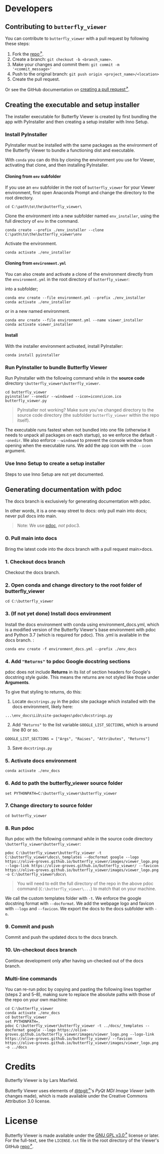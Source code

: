 # Developers

## Contributing to `butterfly_viewer`

You can contribute to `butterfly_viewer` with a pull request by following these steps:

1. Fork the [repo<sup>↗</sup>](https://github.com/olive-groves/butterfly_viewer).
2. Create a branch: `git checkout -b <branch_name>`.
3. Make your changes and commit them: `git commit -m '<commit_message>'`
4. Push to the original branch: `git push origin <project_name>/<location>`
5. Create the pull request.

Or see the GitHub documentation on [creating a pull request<sup>↗</sup>](https://help.github.com/en/github/collaborating-with-issues-and-pull-requests/creating-a-pull-request).

## Creating the executable and setup installer

The installer executable for Butterfly Viewer is created by first bundling the app with PyInstaller and then creating a setup installer with Inno Setup.

### Install PyInstaller

PyInstaller must be installed with the same packages as the environment of the Butterfly Viewer to bundle a functioning dist and executable.

With ```conda``` you can do this by cloning the environment you use for Viewer, activating that clone, and then installing PyInstaller. 

#### Cloning from `env` subfolder

If you use an `env` subfolder in the root of `butterfly_viewer` for your Viewer environment, first open Anaconda Prompt and change the directory to the root directory.

```
cd C:\path\to\the\butterfly_viewer\
```

Clone the environment into a new subfolder named `env_installer`, using the full directory of `env` in the command.

```
conda create --prefix ./env_installer --clone C:\path\to\the\butterfly_viewer\env
```

Activate the environment.

```
conda activate ./env_installer
```

#### Cloning from `environment.yml`

You can also create and activate a clone of the environment directly from the ```environment.yml``` in the root directory of ```butterfly_viewer```:

into a subfolder;
```
conda env create --file environment.yml --prefix ./env_installer
conda activate ./env_installer
```

or in a new named environment.
```
conda env create --file environment.yml --name viewer_installer
conda activate viewer_installer
```

#### Install

With the installer environment activated, install PyInstaller:
```
conda install pyinstaller
```

### Run PyInstaller to bundle Butterfly Viewer

Run PyInstaller with the following command while in the **source code** directory ```\butterfly_viewer\butterfly_viewer```.

```
cd butterfly_viewer
pyinstaller --onedir --windowed --icon=icons\icon.ico butterfly_viewer.py
```

> PyInstaller not working? Make sure you've changed directory to the source code directory (the subfolder `butterfly_viewer` within the repo itself).

The executable runs fastest when not bundled into one file (otherwise it needs to unpack all packages on each startup), so we enforce the default ```--onedir```. We also enforce ```--windowed``` to prevent the console window from opening when the executable runs. We add the app icon with the ```--icon``` argument.

### Use Inno Setup to create a setup installer

Steps to use Inno Setup are not yet documented.

## Generating documentation with pdoc

The docs branch is exclusively for generating documentation with pdoc.

In other words, it is a one-way street to docs: only pull main into docs; never pull docs into main.

> Note: We use [pdoc](https://pdoc.dev/), *not* pdoc3.

### 0. Pull main into docs

Bring the latest code into the docs branch with a pull request main>docs.

### 1. Checkout docs branch

Checkout the docs branch.

### 2. Open conda and change directory to the root folder of butterfly_viewer

```
cd C:\butterfly_viewer
```

### 3. (If not yet done) Install docs environment

Install the docs environment with conda using environment_docs.yml, which is a modified version of the Butterfly Viewer's base environment with pdoc and Python 3.7 (which is required for pdoc). This .yml is available in the docs branch. :

```
conda env create -f environment_docs.yml --prefix ./env_docs
```

### 4. Add `"Returns"` to pdoc Google docstring sections

pdoc does not include **Returns** in its list of section headers for Google's docstring style guide. This means the returns are not styled like those under **Arguments**. 

To give that styling to returns, do this:
1. Locate `docstrings.py` in the pdoc site package which installed with the docs environment, likely here:

```
...\env_docs\Lib\site-packages\pdoc\docstrings.py
```

2. Add `"Returns"` to the list variable `GOOGLE_LIST_SECTIONS`, which is around line 80 or so.

```
GOOGLE_LIST_SECTIONS = ["Args", "Raises", "Attributes", "Returns"]
```

3. Save `docstrings.py`

### 5. Activate docs environment 

```
conda activate ./env_docs
```

### 6. Add to path the butterfly_viewer source folder

```
set PYTHONPATH=C:\butterfly_viewer\butterfly_viewer
```

### 7. Change directory to source folder

```
cd butterfly_viewer
```

### 8. Run pdoc

Run pdoc with the following command while in the source code directory ```\butterfly_viewer\butterfly_viewer```:

```
pdoc C:\butterfly_viewer\butterfly_viewer -t C:\butterfly_viewer\docs\_templates --docformat google --logo https://olive-groves.github.io/butterfly_viewer/images/viewer_logo.png --logo-link https://olive-groves.github.io/butterfly_viewer/ --favicon https://olive-groves.github.io/butterfly_viewer/images/viewer_logo.png -o C:\butterfly_viewer\docs\
```

> You will need to edit the full directory of the repo in the above pdoc command (`C:\butterfly_viewer\...`) to match that on your machine.

We call the custom templates folder with ```-t```. We enforce the google docstring format with ```--docformat```. We add the webpage logo and favicon with ```--logo``` and ```--favicon```. We export the docs to the docs subfolder with ```-o```.

### 9. Commit and push

Commit and push the updated docs to the docs branch.

### 10. Un-checkout docs branch

Continue development only after having un-checked out of the docs branch.

### Multi-line commands

You can re-run pdoc by copying and pasting the following lines together (steps 2 and 5–8), making sure to replace the absolute paths with those of the repo on your own machine:

```
cd C:\butterfly_viewer
conda activate ./env_docs
cd butterfly_viewer
set PYTHONPATH=.
pdoc C:\butterfly_viewer\butterfly_viewer -t ../docs/_templates --docformat google --logo https://olive-groves.github.io/butterfly_viewer/images/viewer_logo.png --logo-link https://olive-groves.github.io/butterfly_viewer/ --favicon https://olive-groves.github.io/butterfly_viewer/images/viewer_logo.png -o ../docs
```

# Credits

Butterfly Viewer is by Lars Maxfield.

Butterfly Viewer uses elements of [@tpgit<sup>↗</sup>](https://github.com/tpgit)'s *PyQt MDI Image Viewer* (with changes made), which is made available under the Creative Commons Attribution 3.0 license.


# License
<!--- If you're not sure which open license to use see https://choosealicense.com/--->

Butterfly Viewer is made available under the [GNU GPL v3.0<sup>↗</sup>](https://www.gnu.org/licenses/gpl-3.0.en.html) license or later. For the full-text, see the `LICENSE.txt` file in the root directory of the Viewer's GitHub [repo<sup>↗</sup>](https://github.com/olive-groves/butterfly_viewer).